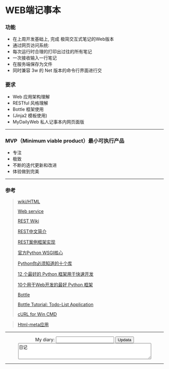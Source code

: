 # WEB端记事本

### 功能
+ 在上周开发基础上, 完成 极简交互式笔记的Web版本
+ 通过网页访问系统:
+ 每次运行时合理的打印出过往的所有笔记
+ 一次接收输入一行笔记
+ 在服务端保存为文件
+ 同时兼容 3w 的 Net 版本的命令行界面进行交

### 要求
+ Web 应用架构理解
+ RESTful 风格理解
+ Bottle 框架使用
+ (Jinja2 模板使用)
+ MyDailyWeb 私人记事本内网页面版


----------

### MVP（Minimum viable product）最小可执行产品

+ 专注
+ 极致
+ 不断的迭代更新和改进
+ 体验做到完美


----------
### 参考

> [wiki/HTML](https://en.wikipedia.org/wiki/HTML)
> 
> [Web service](https://en.wikipedia.org/wiki/Web_service?cm_mc_uid=28826105043914467360895&cm_mc_sid_50200000=1446736089)
> 
> [REST Wiki](https://en.wikipedia.org/wiki/Representational_state_transfer)
> 
> [REST中文简介](http://www.cnblogs.com/shanyou/archive/2012/05/12/2496959.html)
> 
> [REST案例框架实现](http://blog.csdn.net/maoxiang/article/details/4551434)
> 
> [官方Python WSGI核心](https://www.python.org/dev/peps/pep-0333/)
> 
> [Python你必须知道的十个库](http://www.open-open.com/news/view/ba474d)
>
>[12 个最好的 Python 框架用于快速开发](http://www.open-open.com/news/view/774e1f)
>
> [10个用于Web开发的最好 Python 框架](http://www.open-open.com/news/view/f2eefa)
>
> [Bottle](http://bottlepy.org/docs/dev/)
>
> [Bottle Tutorial: Todo-List Application](http://bottlepy.org/docs/dev/tutorial_app.html#using-bottle-for-a-web-based-todo-list)
> 
> [cURL for Win CMD](http://www.2cto.com/os/201205/131164.html)

>[Html-meta应用](http://www.cnblogs.com/eastsuntdh/articles/561021.html)


<html>
<body>
<hr>
<form action="diary" method="get">
        <center>
        My diary: <input type="text" name="diary_text" />
        <input type="submit" value="Updata" />
        <br>
        <textarea rows="3" cols="50" readonly>
日记
        </textarea>
        <center>
</form>
</body>
</html>






----------



